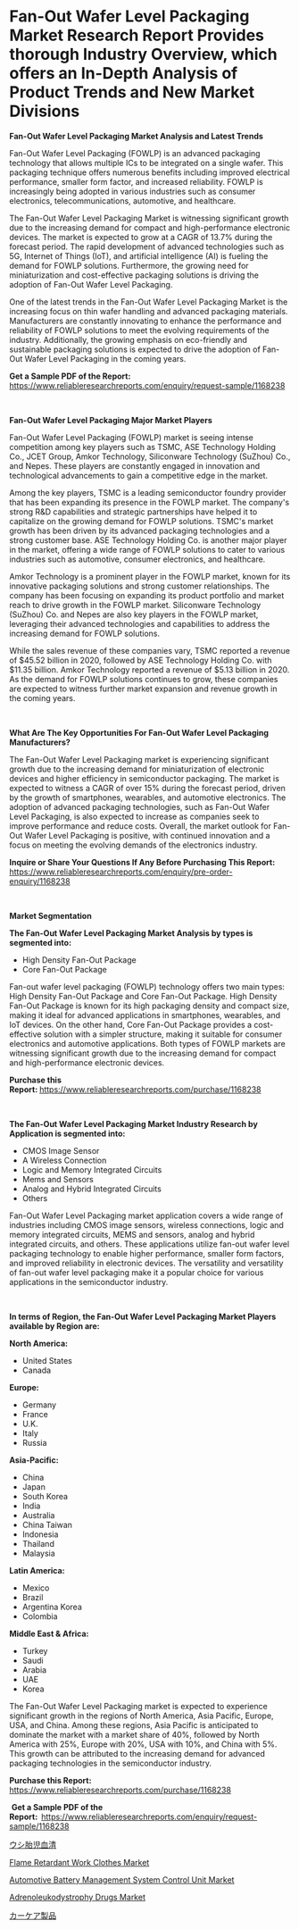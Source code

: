 <p><h1>Fan-Out Wafer Level Packaging Market Research Report Provides thorough Industry Overview, which offers an In-Depth Analysis of Product Trends and New Market Divisions</h1></p><p><strong>Fan-Out Wafer Level Packaging Market Analysis and Latest Trends</strong></p>
<p><p>Fan-Out Wafer Level Packaging (FOWLP) is an advanced packaging technology that allows multiple ICs to be integrated on a single wafer. This packaging technique offers numerous benefits including improved electrical performance, smaller form factor, and increased reliability. FOWLP is increasingly being adopted in various industries such as consumer electronics, telecommunications, automotive, and healthcare.</p><p>The Fan-Out Wafer Level Packaging Market is witnessing significant growth due to the increasing demand for compact and high-performance electronic devices. The market is expected to grow at a CAGR of 13.7% during the forecast period. The rapid development of advanced technologies such as 5G, Internet of Things (IoT), and artificial intelligence (AI) is fueling the demand for FOWLP solutions. Furthermore, the growing need for miniaturization and cost-effective packaging solutions is driving the adoption of Fan-Out Wafer Level Packaging.</p><p>One of the latest trends in the Fan-Out Wafer Level Packaging Market is the increasing focus on thin wafer handling and advanced packaging materials. Manufacturers are constantly innovating to enhance the performance and reliability of FOWLP solutions to meet the evolving requirements of the industry. Additionally, the growing emphasis on eco-friendly and sustainable packaging solutions is expected to drive the adoption of Fan-Out Wafer Level Packaging in the coming years.</p></p>
<p><strong>Get a Sample PDF of the Report:&nbsp;</strong> <a href="https://www.reliableresearchreports.com/enquiry/request-sample/1168238">https://www.reliableresearchreports.com/enquiry/request-sample/1168238</a></p>
<p>&nbsp;</p>
<p><strong>Fan-Out Wafer Level Packaging Major Market Players</strong></p>
<p><p>Fan-Out Wafer Level Packaging (FOWLP) market is seeing intense competition among key players such as TSMC, ASE Technology Holding Co., JCET Group, Amkor Technology, Siliconware Technology (SuZhou) Co., and Nepes. These players are constantly engaged in innovation and technological advancements to gain a competitive edge in the market.</p><p>Among the key players, TSMC is a leading semiconductor foundry provider that has been expanding its presence in the FOWLP market. The company's strong R&D capabilities and strategic partnerships have helped it to capitalize on the growing demand for FOWLP solutions. TSMC's market growth has been driven by its advanced packaging technologies and a strong customer base. ASE Technology Holding Co. is another major player in the market, offering a wide range of FOWLP solutions to cater to various industries such as automotive, consumer electronics, and healthcare.</p><p>Amkor Technology is a prominent player in the FOWLP market, known for its innovative packaging solutions and strong customer relationships. The company has been focusing on expanding its product portfolio and market reach to drive growth in the FOWLP market. Siliconware Technology (SuZhou) Co. and Nepes are also key players in the FOWLP market, leveraging their advanced technologies and capabilities to address the increasing demand for FOWLP solutions.</p><p>While the sales revenue of these companies vary, TSMC reported a revenue of $45.52 billion in 2020, followed by ASE Technology Holding Co. with $11.35 billion. Amkor Technology reported a revenue of $5.13 billion in 2020. As the demand for FOWLP solutions continues to grow, these companies are expected to witness further market expansion and revenue growth in the coming years.</p></p>
<p>&nbsp;</p>
<p><strong>What Are The Key Opportunities For Fan-Out Wafer Level Packaging Manufacturers?</strong></p>
<p><p>The Fan-Out Wafer Level Packaging market is experiencing significant growth due to the increasing demand for miniaturization of electronic devices and higher efficiency in semiconductor packaging. The market is expected to witness a CAGR of over 15% during the forecast period, driven by the growth of smartphones, wearables, and automotive electronics. The adoption of advanced packaging technologies, such as Fan-Out Wafer Level Packaging, is also expected to increase as companies seek to improve performance and reduce costs. Overall, the market outlook for Fan-Out Wafer Level Packaging is positive, with continued innovation and a focus on meeting the evolving demands of the electronics industry.</p></p>
<p><strong>Inquire or Share Your Questions If Any Before Purchasing This Report:</strong> <a href="https://www.reliableresearchreports.com/enquiry/pre-order-enquiry/1168238">https://www.reliableresearchreports.com/enquiry/pre-order-enquiry/1168238</a></p>
<p>&nbsp;</p>
<p><strong>Market Segmentation</strong></p>
<p><strong>The Fan-Out Wafer Level Packaging Market Analysis by types is segmented into:</strong></p>
<p><ul><li>High Density Fan-Out Package</li><li>Core Fan-Out Package</li></ul></p>
<p><p>Fan-out wafer level packaging (FOWLP) technology offers two main types: High Density Fan-Out Package and Core Fan-Out Package. High Density Fan-Out Package is known for its high packaging density and compact size, making it ideal for advanced applications in smartphones, wearables, and IoT devices. On the other hand, Core Fan-Out Package provides a cost-effective solution with a simpler structure, making it suitable for consumer electronics and automotive applications. Both types of FOWLP markets are witnessing significant growth due to the increasing demand for compact and high-performance electronic devices.</p></p>
<p><strong>Purchase this Report:&nbsp;</strong><a href="https://www.reliableresearchreports.com/purchase/1168238">https://www.reliableresearchreports.com/purchase/1168238</a></p>
<p>&nbsp;</p>
<p><strong>The Fan-Out Wafer Level Packaging Market Industry Research by Application is segmented into:</strong></p>
<p><ul><li>CMOS Image Sensor</li><li>A Wireless Connection</li><li>Logic and Memory Integrated Circuits</li><li>Mems and Sensors</li><li>Analog and Hybrid Integrated Circuits</li><li>Others</li></ul></p>
<p><p>Fan-Out Wafer Level Packaging market application covers a wide range of industries including CMOS image sensors, wireless connections, logic and memory integrated circuits, MEMS and sensors, analog and hybrid integrated circuits, and others. These applications utilize fan-out wafer level packaging technology to enable higher performance, smaller form factors, and improved reliability in electronic devices. The versatility and versatility of fan-out wafer level packaging make it a popular choice for various applications in the semiconductor industry.</p></p>
<p>&nbsp;</p>
<p><strong>In terms of Region, the Fan-Out Wafer Level Packaging Market Players available by Region are:</strong></p>
<p>
    <p> <strong> North America: </strong>
        <ul>
            <li>United States</li>
            <li>Canada</li>
        </ul>
        </p> 
    <p> <strong> Europe: </strong>
        <ul>
            <li>Germany</li>
            <li>France</li>
            <li>U.K.</li>
            <li>Italy</li>
            <li>Russia</li>
        </ul>
        </p> 
    <p> <strong> Asia-Pacific: </strong>
        <ul>
            <li>China</li>
            <li>Japan</li>
            <li>South Korea</li>
            <li>India</li>
            <li>Australia</li>
            <li>China Taiwan</li>
            <li>Indonesia</li>
            <li>Thailand</li>
            <li>Malaysia</li>
        </ul>
        </p> 
    <p> <strong> Latin America: </strong>
        <ul>
            <li>Mexico</li>
            <li>Brazil</li>
            <li>Argentina Korea</li>
            <li>Colombia</li>
        </ul>
        </p> 
    <p> <strong> Middle East & Africa: </strong>
        <ul>
            <li>Turkey</li>
            <li>Saudi</li>
            <li>Arabia</li>
            <li>UAE</li>
            <li>Korea</li>
        </ul>
    </p>
    </p>
<p><p>The Fan-Out Wafer Level Packaging market is expected to experience significant growth in the regions of North America, Asia Pacific, Europe, USA, and China. Among these regions, Asia Pacific is anticipated to dominate the market with a market share of 40%, followed by North America with 25%, Europe with 20%, USA with 10%, and China with 5%. This growth can be attributed to the increasing demand for advanced packaging technologies in the semiconductor industry.</p></p>
<p><strong>Purchase this Report: </strong><a href="https://www.reliableresearchreports.com/purchase/1168238">https://www.reliableresearchreports.com/purchase/1168238</a></p>
<p>&nbsp;<strong>Get a Sample PDF of the Report:&nbsp;&nbsp;</strong><a href="https://www.reliableresearchreports.com/enquiry/request-sample/1168238">https://www.reliableresearchreports.com/enquiry/request-sample/1168238</a></p>
<p><strong></strong></p>
<p><p><a href="https://medium.com/@rosemarieleffler2023/%E8%83%8E%E5%85%90%E7%89%9B%E8%A1%80%E6%B8%85%E5%B8%82%E5%A0%B4%E3%82%92%E5%88%86%E6%9E%90-%E3%82%B0%E3%83%AD%E3%83%BC%E3%83%90%E3%83%AB%E7%94%A3%E6%A5%AD%E3%81%AE%E5%B1%95%E6%9C%9B%E3%81%A8%E4%BA%88%E6%B8%AC-2024%E5%B9%B4%E3%81%8B%E3%82%892031%E5%B9%B4-4f656a09cb71">ウシ胎児血清</a></p><p><a href="https://invited-way-688.notion.site/Flame-Retardant-Work-Clothes-Market-Size-Growth-Outlook-from-2024-to-2031-projecting-at-Market-s-T-4a3682f10937450cb2f1db0b2a24eaa1">Flame Retardant Work Clothes Market</a></p><p><a href="https://view.publitas.com/reportprime-1/automotive-battery-management-system-control-unit-market-size-growth-outlook-from-2024-to-2031-projecting-at-markets-trends-analysis-by-application-regional-outlook-and-revenue/">Automotive Battery Management System Control Unit Market</a></p><p><a href="https://github.com/Sinjinluong3e0awx2m195k76/Market-Research-Report-List-1/blob/main/adrenoleukodystrophy-drugs-market.md">Adrenoleukodystrophy Drugs Market</a></p><p><a href="https://medium.com/@rosemarieleffler2023/%E8%87%AA%E5%8B%95%E8%BB%8A%E7%94%A8%E5%93%81%E5%B8%82%E5%A0%B4%E5%88%86%E6%9E%90%E3%81%A82024%E5%B9%B4%E3%81%8B%E3%82%892031%E5%B9%B4%E3%81%BE%E3%81%A7%E3%81%AE%E6%9C%9F%E9%96%93%E3%81%AE%E3%82%B5%E3%82%A4%E3%82%BA%E4%BA%88%E6%B8%AC-57d7306d6974">カーケア製品</a></p></p>